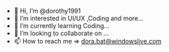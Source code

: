 - 👋 Hi, I’m @dorothy1991
- 👀 I’m interested in UI/UX ,Coding and more...
- 🌱 I’m currently learning Coding...
- 💞️ I’m looking to collaborate on ...
- 📫 How to reach me => dora.bat@windowslive.com

<!---
dorothy1991/dorothy1991 is a ✨ special ✨ repository because its `README.md` (this file) appears on your GitHub profile.
You can click the Preview link to take a look at your changes.
--->
